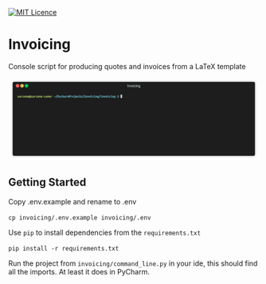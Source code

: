 [![MIT Licence](https://badges.frapsoft.com/os/mit/mit.svg?v=103)](https://opensource.org/licenses/mit-license.php)

# Invoicing

Console script for producing quotes and invoices from a LaTeX template

![alt text](screenshot.gif "Demonstration")

## Getting Started

Copy .env.example and rename to .env

`cp invoicing/.env.example invoicing/.env`

Use `pip` to install dependencies from the `requirements.txt`

`pip install -r requirements.txt`

Run the project from `invoicing/command_line.py` in your ide, this should find all the imports. At least it does in PyCharm.
